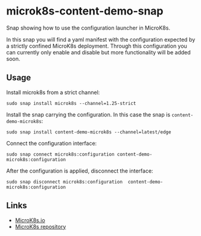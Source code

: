 # microk8s-content-demo-snap
Snap showing how to use the configuration launcher in MicroK8s.

In this snap you will find a yaml manifest with the configuration expected by a strictly confined MicroK8s deployment.
Through this configuration you can currently only enable and disable but more functionality will be added soon.

## Usage
Install microk8s from a strict channel:

```
sudo snap install microk8s --channel=1.25-strict
```

Install the snap carrying the configuration. In this case the snap is `content-demo-microk8s`:

```
sudo snap install content-demo-microk8s --channel=latest/edge
``` 

Connect the configuration interface:

```
sudo snap connect microk8s:configuration content-demo-microk8s:configuration
```

After the configuration is applied, disconnect the interface:

```
sudo snap disconnect microk8s:configuration  content-demo-microk8s:configuration
```


## Links

- [MicroK8s.io](https://microk8s.io)
- [MicroK8s repository](https://github.com/canonical/microk8s)
